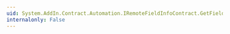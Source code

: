 ```yaml
---
uid: System.AddIn.Contract.Automation.IRemoteFieldInfoContract.GetFieldData
internalonly: False
---
```

